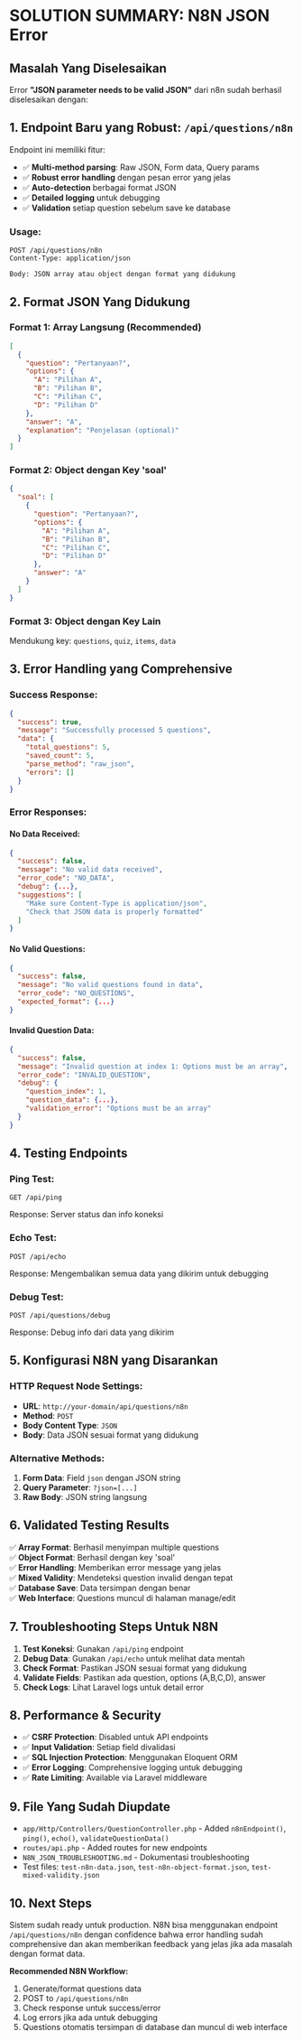 # SOLUTION SUMMARY: N8N JSON Error

## Masalah Yang Diselesaikan

Error **"JSON parameter needs to be valid JSON"** dari n8n sudah berhasil diselesaikan dengan:

## 1. Endpoint Baru yang Robust: `/api/questions/n8n`

Endpoint ini memiliki fitur:

- ✅ **Multi-method parsing**: Raw JSON, Form data, Query params
- ✅ **Robust error handling** dengan pesan error yang jelas
- ✅ **Auto-detection** berbagai format JSON
- ✅ **Detailed logging** untuk debugging
- ✅ **Validation** setiap question sebelum save ke database

### Usage:

```
POST /api/questions/n8n
Content-Type: application/json

Body: JSON array atau object dengan format yang didukung
```

## 2. Format JSON Yang Didukung

### Format 1: Array Langsung (Recommended)

```json
[
  {
    "question": "Pertanyaan?",
    "options": {
      "A": "Pilihan A",
      "B": "Pilihan B",
      "C": "Pilihan C",
      "D": "Pilihan D"
    },
    "answer": "A",
    "explanation": "Penjelasan (optional)"
  }
]
```

### Format 2: Object dengan Key 'soal'

```json
{
  "soal": [
    {
      "question": "Pertanyaan?",
      "options": {
        "A": "Pilihan A",
        "B": "Pilihan B",
        "C": "Pilihan C",
        "D": "Pilihan D"
      },
      "answer": "A"
    }
  ]
}
```

### Format 3: Object dengan Key Lain

Mendukung key: `questions`, `quiz`, `items`, `data`

## 3. Error Handling yang Comprehensive

### Success Response:

```json
{
  "success": true,
  "message": "Successfully processed 5 questions",
  "data": {
    "total_questions": 5,
    "saved_count": 5,
    "parse_method": "raw_json",
    "errors": []
  }
}
```

### Error Responses:

#### No Data Received:

```json
{
  "success": false,
  "message": "No valid data received",
  "error_code": "NO_DATA",
  "debug": {...},
  "suggestions": [
    "Make sure Content-Type is application/json",
    "Check that JSON data is properly formatted"
  ]
}
```

#### No Valid Questions:

```json
{
  "success": false,
  "message": "No valid questions found in data",
  "error_code": "NO_QUESTIONS",
  "expected_format": {...}
}
```

#### Invalid Question Data:

```json
{
  "success": false,
  "message": "Invalid question at index 1: Options must be an array",
  "error_code": "INVALID_QUESTION",
  "debug": {
    "question_index": 1,
    "question_data": {...},
    "validation_error": "Options must be an array"
  }
}
```

## 4. Testing Endpoints

### Ping Test:

```
GET /api/ping
```

Response: Server status dan info koneksi

### Echo Test:

```
POST /api/echo
```

Response: Mengembalikan semua data yang dikirim untuk debugging

### Debug Test:

```
POST /api/questions/debug
```

Response: Debug info dari data yang dikirim

## 5. Konfigurasi N8N yang Disarankan

### HTTP Request Node Settings:

- **URL**: `http://your-domain/api/questions/n8n`
- **Method**: `POST`
- **Body Content Type**: `JSON`
- **Body**: Data JSON sesuai format yang didukung

### Alternative Methods:

1. **Form Data**: Field `json` dengan JSON string
2. **Query Parameter**: `?json=[...]`
3. **Raw Body**: JSON string langsung

## 6. Validated Testing Results

✅ **Array Format**: Berhasil menyimpan multiple questions  
✅ **Object Format**: Berhasil dengan key 'soal'  
✅ **Error Handling**: Memberikan error message yang jelas  
✅ **Mixed Validity**: Mendeteksi question invalid dengan tepat  
✅ **Database Save**: Data tersimpan dengan benar  
✅ **Web Interface**: Questions muncul di halaman manage/edit

## 7. Troubleshooting Steps Untuk N8N

1. **Test Koneksi**: Gunakan `/api/ping` endpoint
2. **Debug Data**: Gunakan `/api/echo` untuk melihat data mentah
3. **Check Format**: Pastikan JSON sesuai format yang didukung
4. **Validate Fields**: Pastikan ada question, options (A,B,C,D), answer
5. **Check Logs**: Lihat Laravel logs untuk detail error

## 8. Performance & Security

- ✅ **CSRF Protection**: Disabled untuk API endpoints
- ✅ **Input Validation**: Setiap field divalidasi
- ✅ **SQL Injection Protection**: Menggunakan Eloquent ORM
- ✅ **Error Logging**: Comprehensive logging untuk debugging
- ✅ **Rate Limiting**: Available via Laravel middleware

## 9. File Yang Sudah Diupdate

- `app/Http/Controllers/QuestionController.php` - Added `n8nEndpoint()`, `ping()`, `echo()`, `validateQuestionData()`
- `routes/api.php` - Added routes for new endpoints
- `N8N_JSON_TROUBLESHOOTING.md` - Dokumentasi troubleshooting
- Test files: `test-n8n-data.json`, `test-n8n-object-format.json`, `test-mixed-validity.json`

## 10. Next Steps

Sistem sudah ready untuk production. N8N bisa menggunakan endpoint `/api/questions/n8n` dengan confidence bahwa error handling sudah comprehensive dan akan memberikan feedback yang jelas jika ada masalah dengan format data.

**Recommended N8N Workflow:**

1. Generate/format questions data
2. POST to `/api/questions/n8n`
3. Check response untuk success/error
4. Log errors jika ada untuk debugging
5. Questions otomatis tersimpan di database dan muncul di web interface
